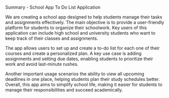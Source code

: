 Summary - School App To Do List Application

We are creating a school app designed to help students manage their tasks and assignments effectively. The main objective is to provide a user-friendly platform for students to organize their schoolwork. Key users of this application can include high school and university students who want to keep track of their classes and assignments. 

The app allows users to set up and create a to-do list for each one of their courses and create a personalized plan. A key use case is adding assignments and setting due dates, enabling students to prioritize their work and avoid last-minute rushes. 

Another important usage scenarios the ability to view all upcoming deadlines in one place, helping students plan their study schedules better. Overall, this app aims to simplify school life, making it easier for students to manage their responsibilities and succeed academically. 

